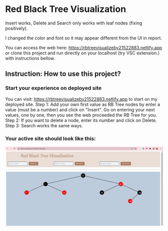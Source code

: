 # Red Black Tree Visualization 

Insert works, Delete and Search only works with leaf nodes (fixing positively).

I changed the color and font so it may appear different from the UI in report.

You can access the web here: https://rbtreevisualizeby21522883.netlify.app or clone this project and run directly on your localhost (try VSC extension.) with instructions bellow.

## Instruction: How to use this project?

### Start your experience on deployed site
You can visit: https://rbtreevisualizeby21522883.netlify.app to start on my deployed site.
Step 1: Add your own first value as RB Tree nodes by enter a value (must be a number) and click on "Insert". Go on entering your next values, one by one, then you see the web proceeded the RB Tree for you.
Step 2: If you want to delete a node, enter its number and click on Delete.
Step 3: Search works the same ways.

### Your active site should look like this: 
![1](document/site.png)

